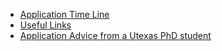 
* [Application Time Line](https://astrobites.org/2014/08/28/applying-to-grad-school-in-the-us-a-timeline/)
* [Useful Links](https://www.svrn.org/links)
* [Application Advice from a Utexas PhD student](https://www.as.utexas.edu/astronomy/education/rigby.pdf)
